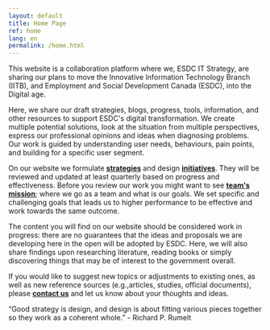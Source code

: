 ```yaml
---
layout: default
title: Home Page
ref: home
lang: en
permalink: /home.html
---
```


This website is a collaboration platform where we, ESDC IT Strategy, are sharing our plans to move the Innovative Information Technology Branch (IITB), and Employment and Social Development Canada (ESDC), into the Digital age.

Here, we share our draft strategies, blogs, progress, tools, information, and other resources to support ESDC's digital transformation.
We create multiple potential solutions, look at the situation from multiple perspectives,  express our professional opinions and ideas when diagnosing  problems.
Our work is guided by understanding user needs, behaviours, pain points, and building for a specific user segment.

On our website we formulate **[strategies](strategies.md)** and design **[initiatives](initiatives.md)**.
They will be reviewed and updated at least quarterly based on progress and effectiveness.
Before you review our work you might want to see **[team's mission](mandate.md)**; where we go as a team and what is our goals.
We set specific and challenging goals that leads us to higher performance to  be effective and work towards the same outcome.

The content you will find on our website should be considered work in progress: there are no guarantees that the ideas and  proposals we are developing here in the open will be adopted by ESDC.
Here, we will also share findings upon researching literature, reading books or simply discovering things that may be of interest to the government overall.

If you would like to suggest new topics or adjustments to existing ones, as well as new reference sources (e.g.,articles, studies, official documents), please **[contact us](/Users/elminaiusifova/Github/ITStrategy/_pages/en/contact-us.md)** and let us know about your thoughts and ideas.



“Good strategy is design, and design is about fitting various pieces together so they work as a coherent whole.” - Richard P. Rumelt
